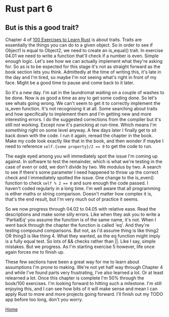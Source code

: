 # Rust part 6 
## But is this a good trait?

Chapter 4 of [100 Exercises to Learn Rust](https://github.com/mainmatter/100-exercises-to-learn-rust) is about traits. Traits are essentially the things you can do
to a given object. So in order to see if Object1 is equal to Object2, we need to create an is_equal() trait. In exercise 04.01 we need to write a function that'll
check if a number is even. Simple enough logic. Let's see how we can actually implement what they're asking for. So as is to be expected for this stage it's not as
straight forward as the book section lets you think. Admittedly at the time of writing this, it's late in the day and I'm tired, so maybe I'm not seeing what's right
in front of my face. Might be a good time to pause and come back to it later.

So it's a new day. I'm sat in the laundromat waiting on a couple of washes to be done. Now is as good a time as any to get some coding done. So let's see whats going
wrong. We can't seem to get it to correctly implement the is_even function. It's not recognising it at all. Some searching about traits and how specifically to
implement them and I'm getting new and more interesting errors. I do the suggested corrections from the compiler but it's still not working. Except now it's
panicking at run-time. Which means I'm *something* right on some level anyway. A few days later I finally get to sit back down with the code. I run it again, reread
the chapter in the book. Make my code look exactly like that in the book, and then wonder if maybe I need to reference `self.{some property}/2 == 0` to get the code
to run.

The eagle eyed among you will immediately spot the issue I'm coming up against. In software to test the remainder, which is what we're testing in the case of even or
odd, we don't divide by two. We modulus by two. A search to see if there's some parameter I need happened to throw up the correct check and I immediately spotted the
issue. One change to the is_even() function to check `self % 2 == 0` and sure enough the code passed. I haven't coded regularly in a long time. I'm well aware that
all programming is either maths or string comparison. Doesn't matter how complex it is, that's the end result, but I'm very much out of practice it seems.

So we now progress through 04.02 to 04.05 with relative ease. Read the descriptions and make some silly errors. Like when they ask you to write a 'PartialEq' you
assume the function is of the same name, it's not. When I went back through the chapter the function is called 'eq'. And they're testing compound comparisons. But
not, as I'd assume thing is like thing2 OR thing3 is like thing 4. What they wanted, as the eq function might imply is a fully equal test. So lots of && checks
rather than ||. Like I say, simple mistakes. But we progress. As I'm starting exercise 5 however, life once again forces me to finish up.

These few sections have been a great way for me to learn about assumptions I'm prone to making. We're not yet half way through Chapter 4 and while I've found parts
very frustrating, I've also learned a lot. Or at least relearned a lot. Once this chapter is complete I'm 50% through the book/100 exercises. I'm looking forward to
hitting such a milestone. I'm still enjoying this, and I can see how bits of it will make sense and mean I can apply Rust to more and more projects going forward.
I'll finish out my TODO app before too long, don't you worry.

[Home](README.md)

